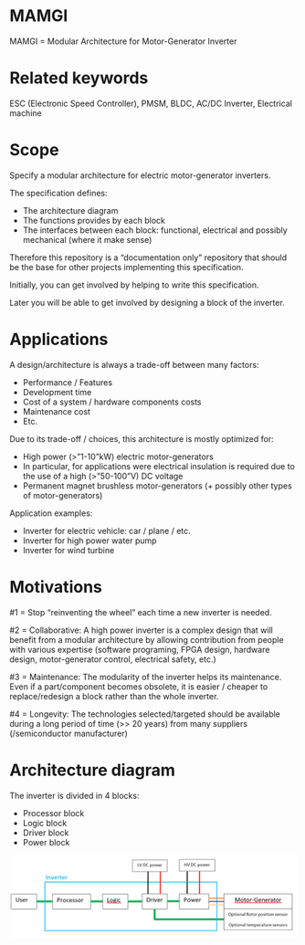 # MAMGI

MAMGI = Modular Architecture for Motor-Generator Inverter

# Related keywords
ESC (Electronic Speed Controller), PMSM, BLDC, AC/DC Inverter, Electrical machine

# Scope
Specify a modular architecture for electric motor-generator inverters.

The specification defines:
-	The architecture diagram
-	The functions provides by each block
-	The interfaces between each block: functional, electrical and possibly mechanical (where it make sense)

Therefore this repository is a “documentation only” repository that should be the base for other projects implementing this specification.

Initially, you can get involved by helping to write this specification.

Later you will be able to get involved by designing a block of the inverter. 


# Applications
A design/architecture is always a trade-off between many factors:
-	Performance / Features
-	Development time
-	Cost of a system / hardware components costs
-	Maintenance cost
-	Etc.

Due to its trade-off / choices, this architecture is mostly optimized for:
- High power (>”1-10”kW) electric motor-generators
- In particular, for applications were electrical insulation is required due to the use of a high (>”50-100”V) DC voltage
- Permanent magnet brushless motor-generators (+ possibly other types of motor-generators)

Application examples:
- Inverter for electric vehicle: car / plane / etc.
- Inverter for high power water pump
- Inverter for wind turbine

#	Motivations

#1 = Stop “reinventing the wheel” each time a new inverter is needed.

#2 = Collaborative:     A high power inverter is a complex design that will benefit from a modular architecture by allowing contribution from people with various expertise (software programing, FPGA design, hardware design, motor-generator control, electrical safety, etc.)

#3 = Maintenance:   The modularity of the inverter helps its maintenance. Even if a part/component becomes obsolete, it is easier / cheaper to replace/redesign a block rather than the whole inverter.

#4 = Longevity:     The technologies selected/targeted should be available during a long period of time (>> 20 years) from many suppliers (/semiconductor manufacturer)


#	Architecture diagram
The inverter is divided in 4 blocks:
- Processor block
- Logic block
- Driver block
- Power block

 <img src="images/architecture_top.png">




